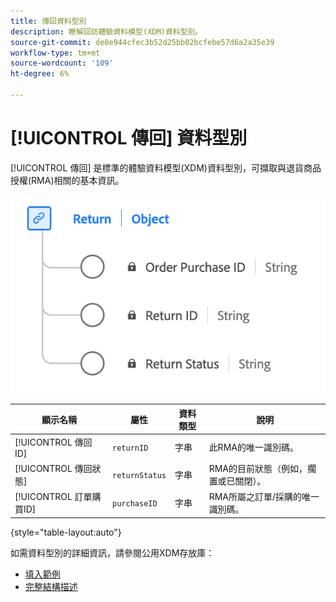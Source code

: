 ```yaml
---
title: 傳回資料型別
description: 瞭解回訪體驗資料模型(XDM)資料型別。
source-git-commit: de8e944cfec3b52d25bb02bcfebe57d6a2a35e39
workflow-type: tm+mt
source-wordcount: '109'
ht-degree: 6%

---
```


# [!UICONTROL 傳回] 資料型別

[!UICONTROL 傳回] 是標準的體驗資料模型(XDM)資料型別，可擷取與退貨商品授權(RMA)相關的基本資訊。

![Return資料型別的圖表。](../images/data-types/return.png)

| 顯示名稱 | 屬性 | 資料類型 | 說明 |
|----------------------------------|----------------------|-----------|--------------------------------------------------|
| [!UICONTROL 傳回ID] | `returnID` | 字串 | 此RMA的唯一識別碼。 |
| [!UICONTROL 傳回狀態] | `returnStatus` | 字串 | RMA的目前狀態（例如，擱置或已關閉）。 |
| [!UICONTROL 訂單購買ID] | `purchaseID` | 字串 | RMA所屬之訂單/採購的唯一識別碼。 |

{style="table-layout:auto"}

如需資料型別的詳細資訊，請參閱公用XDM存放庫：

* [填入範例](https://github.com/adobe/xdm/blob/master/components/datatypes/return.example.1.json)
* [完整結構描述](https://github.com/adobe/xdm/blob/master/components/datatypes/return.schema.json)

